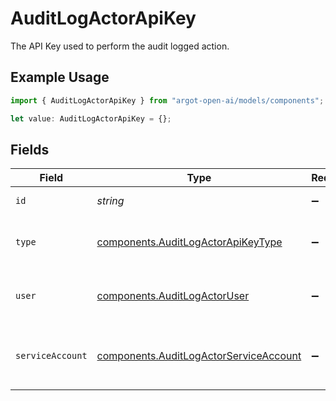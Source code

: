 # AuditLogActorApiKey

The API Key used to perform the audit logged action.

## Example Usage

```typescript
import { AuditLogActorApiKey } from "argot-open-ai/models/components";

let value: AuditLogActorApiKey = {};
```

## Fields

| Field                                                                                            | Type                                                                                             | Required                                                                                         | Description                                                                                      |
| ------------------------------------------------------------------------------------------------ | ------------------------------------------------------------------------------------------------ | ------------------------------------------------------------------------------------------------ | ------------------------------------------------------------------------------------------------ |
| `id`                                                                                             | *string*                                                                                         | :heavy_minus_sign:                                                                               | The tracking id of the API key.                                                                  |
| `type`                                                                                           | [components.AuditLogActorApiKeyType](../../models/components/auditlogactorapikeytype.md)         | :heavy_minus_sign:                                                                               | The type of API key. Can be either `user` or `service_account`.                                  |
| `user`                                                                                           | [components.AuditLogActorUser](../../models/components/auditlogactoruser.md)                     | :heavy_minus_sign:                                                                               | The user who performed the audit logged action.                                                  |
| `serviceAccount`                                                                                 | [components.AuditLogActorServiceAccount](../../models/components/auditlogactorserviceaccount.md) | :heavy_minus_sign:                                                                               | The service account that performed the audit logged action.                                      |